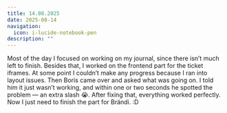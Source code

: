 ```yaml
---
title: 14.08.2025
date: 2025-08-14
navigation:
  icon: i-lucide-notebook-pen
description: ""
---
```


Most of the day I focused on working on my journal, since there isn’t much left to finish. Besides that, I worked on the frontend part for the ticket iframes. At some point I couldn’t make any progress because I ran into layout issues. Then Boris came over and asked what was going on. I told him it just wasn’t working, and within one or two seconds he spotted the problem — an extra slash 😭. After fixing that, everything worked perfectly. Now I just need to finish the part for Brändi. :D

